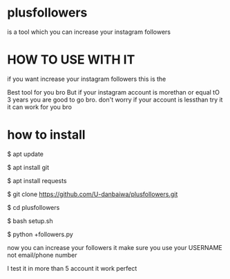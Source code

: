 # plusfollowers
is a tool which you can increase your instagram followers
# HOW TO USE WITH IT

if you want increase your instagram followers this is the

Best tool for you bro But if your instagram account is morethan or equal tO 
3 years you are good to go bro.
don't worry if your account is lessthan try it it can work for you bro

# how to install

$ apt update

$ apt install git

$ apt install requests

$ git clone https://github.com/U-danbaiwa/plusfollowers.git

$ cd plusfollowers

$ bash setup.sh

$ python +followers.py

now you can increase your followers it 
make sure you use your USERNAME not email/phone number

I test it in more than 5 account it work perfect 
